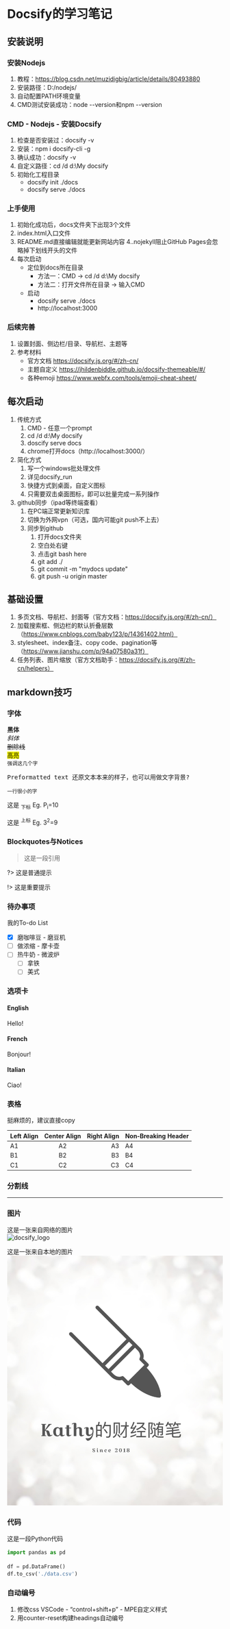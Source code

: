 # Docsify的学习笔记

## 安装说明

### 安装Nodejs
1. 教程：https://blog.csdn.net/muzidigbig/article/details/80493880
2. 安装路径：D:/nodejs/
3. 自动配置PATH环境变量
4. CMD测试安装成功：node --version和npm --version

### CMD - Nodejs - 安装Docsify
1. 检查是否安装过：docsify -v
2. 安装：npm i docsify-cli -g
3. 确认成功：docsify -v
4. 自定义路径：cd /d d:\My docsify
5. 初始化工程目录
    - docsify init ./docs
    - docsify serve ./docs

### 上手使用
1. 初始化成功后，docs文件夹下出现3个文件
2. index.html入口文件
3. README.md直接编辑就能更新网站内容
4..nojekyll阻止GitHub Pages会忽略掉下划线开头的文件
5. 每次启动
    - 定位到docs所在目录
      - 方法一：CMD -> cd /d d:\My docsify
      - 方法二：打开文件所在目录 -> 输入CMD
    - 启动
      - docsify serve ./docs
      - http://localhost:3000

### 后续完善
1. 设置封面、侧边栏/目录、导航栏、主题等
2. 参考材料
    - 官方文档 https://docsify.js.org/#/zh-cn/
    - 主题自定义 https://jhildenbiddle.github.io/docsify-themeable/#/
    - 各种emoji https://www.webfx.com/tools/emoji-cheat-sheet/



## 每次启动
1. 传统方式
   1. CMD - 任意一个prompt
   2. cd /d d:\My docsify
   3. doscify serve docs
   4. chrome打开docs（http://localhost:3000/）
2. 简化方式
   1. 写一个windows批处理文件
   2. 详见docsify_run
   3. 快捷方式到桌面，自定义图标
   4. 只需要双击桌面图标，即可以批量完成一系列操作
3. github同步（ipad等终端查看）
   1. 在PC端正常更新知识库
   2. 切换为外网vpn（可选，国内可能git push不上去）
   3. 同步到github
      1. 打开docs文件夹
      2. 空白处右键
      3. 点击git bash here
      4. git add ./
      5. git commit -m "mydocs update"
      6. git push -u origin master

## 基础设置
1. 多页文档、导航栏、封面等（官方文档：https://docsify.js.org/#/zh-cn/）
2. 加载搜索框、侧边栏的默认折叠层数（https://www.cnblogs.com/baby123/p/14361402.html）
3. stylesheet、index备注、copy code、pagination等（https://www.jianshu.com/p/94a07580a31f）
4. 任务列表、图片缩放（官方文档助手：https://docsify.js.org/#/zh-cn/helpers）

## markdown技巧
### 字体
**黑体**  
*斜体*  
~~删除线~~  
<mark>高亮</mark>  
`强调这几个字`  
<pre>Preformatted text 还原文本本来的样子，也可以用做文字背景?</pre>  
<small>一行很小的字</small>  

这是 <sub>下标</sub>  Eg. P<sub>i</sub>=10   

这是 <sup>上标</sup> Eg. 3<sup>2</sup>=9


### Blockquotes与Notices
> 这是一段引用

?> 这是普通提示  

!> 这是重要提示  
### 待办事项
我的To-do List
- [x] 磨咖啡豆 - 磨豆机
- [ ] 做浓缩 - 摩卡壶
- [ ] 热牛奶 - 微波炉
  - [ ] 拿铁
  - [ ] 美式

### 选项卡
<!-- tabs:start -->

#### **English**

Hello!

#### **French**

Bonjour!

#### **Italian**

Ciao!

<!-- tabs:end -->

### 表格
挺麻烦的，建议直接copy  

| Left Align | Center Align | Right Align | Non&#8209;Breaking&nbsp;Header |
| ---------- |:------------:| -----------:| ------------------------------ |
| A1         | A2           | A3          | A4                             |
| B1         | B2           | B3          | B4                             |
| C1         | C2           | C3          | C4                             |

### 分割线
---

### 图片
这是一张来自网络的图片  
![docsify_logo](https://docsify.js.org/_media/icon.svg ':size=20%')  

这是一张来自本地的图片  
![account_logo](./media/account_logo.jpg ':size=20%')

### 代码
这是一段Python代码

```python
import pandas as pd

df = pd.DataFrame()
df.to_csv('./data.csv')
```

### 自动编号
1. 修改css
   VSCode - “control+shift+p” - MPE自定义样式
2. 用counter-reset构建headings自动编号













